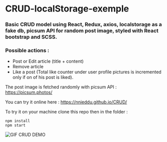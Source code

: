 # CRUD-localStorage-exemple
### Basic CRUD model using React, Redux, axios, localstorage as a fake db, picsum API for random post image, styled with React bootstrap and SCSS.  
  
### Possible actions :  
- Post or Edit article (title + content)  
-	Remove article  
- Like a post (Total like counter under user profile pictures is incremented only if on of his post is liked).

The post image is fetched randomly with picsum API :
https://picsum.photos/

You can try it online here :
https://nnieddu.github.io/CRUD/

To try it on your machine clone this repo then in the folder :
```
npm install
npm start
```

<img alt="GIF CRUD DEMO" src="https://github.com/nnieddu/CRUD-exemple/blob/main/img.gif"/>